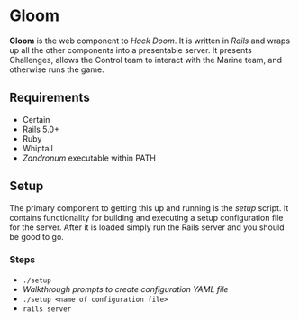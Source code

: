 # Gloom

__Gloom__ is the web component to *Hack Doom*.  It is written in *Rails* and wraps up all the other components into a presentable server.  It presents Challenges, allows the Control team to interact with the Marine team, and otherwise runs the game.

## Requirements
* Certain
* Rails 5.0+
* Ruby
* Whiptail
* *Zandronum* executable within PATH

## Setup
The primary component to getting this up and running is the *setup* script.  It contains functionality for building and executing a setup configuration file for the server.  After it is loaded simply run the Rails server and you should be good to go.

### Steps
* `./setup`
* *Walkthrough prompts to create configuration YAML file*
* `./setup <name of configuration file>`
* `rails server`
